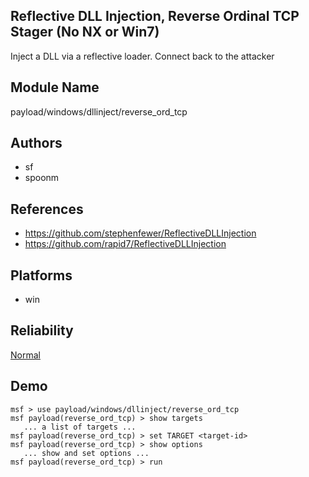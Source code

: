 ## Reflective DLL Injection, Reverse Ordinal TCP Stager (No NX or Win7)

Inject a DLL via a reflective loader. Connect back to the 
attacker


## Module Name
payload/windows/dllinject/reverse_ord_tcp

## Authors
* sf
* spoonm


## References
* https://github.com/stephenfewer/ReflectiveDLLInjection
* https://github.com/rapid7/ReflectiveDLLInjection




## Platforms
* win

## Reliability
[Normal](https://github.com/rapid7/metasploit-framework/wiki/Exploit-Ranking)

## Demo

```
msf > use payload/windows/dllinject/reverse_ord_tcp
msf payload(reverse_ord_tcp) > show targets
   ... a list of targets ...
msf payload(reverse_ord_tcp) > set TARGET <target-id>
msf payload(reverse_ord_tcp) > show options
   ... show and set options ...
msf payload(reverse_ord_tcp) > run
```
    
    